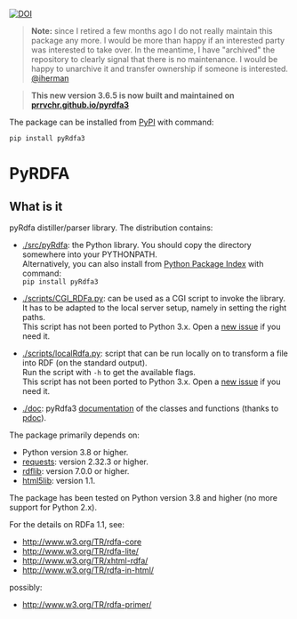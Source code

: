 
[![DOI](https://zenodo.org/badge/doi/10.5281/zenodo.14547.svg)](http://dx.doi.org/10.5281/zenodo.14547)

> **Note:** since I retired a few months ago I do not really maintain this package any more. I would be more than happy if an interested party was interested to take over. In the meantime, I have "archived" the repository to clearly signal that there is no maintenance. I would be happy to unarchive it and transfer ownership if someone is interested.    
> [@iherman](https://github.com/iherman)

> **This new version 3.6.5 is now built and maintained on [prrvchr.github.io/pyrdfa3][1]**

The package can be installed from [PyPI][2] with command:  

`pip install pyRdfa3`

PyRDFA
======

What is it
----------

pyRdfa distiller/parser library. The distribution contains:

- [./src/pyRdfa][3]: the Python library. You should copy the directory somewhere into your PYTHONPATH.  
  Alternatively, you can also install from [Python Package Index][2] with command:  
  `pip install pyRdfa3`

- [./scripts/CGI_RDFa.py][4]: can be used as a CGI script to invoke the library.  
  It has to be adapted to the local server setup, namely in setting the right paths.  
  This script has not been ported to Python 3.x. Open a [new issue][5] if you need it.

- [./scripts/localRdfa.py][6]: script that can be run locally on to transform a file into RDF (on the standard output).  
  Run the script with `-h` to get the available flags.  
  This script has not been ported to Python 3.x. Open a [new issue][5] if you need it.

- [./doc][7]: pyRdfa3 [documentation][8] of the classes and functions (thanks to [pdoc][9]).

The package primarily depends on:
- Python version 3.8 or higher.
- [requests][10]: version 2.32.3 or higher.
- [rdflib][11]: version 7.0.0 or higher.
- [html5lib][12]: version 1.1.

The package has been tested on Python version 3.8 and higher (no more support for Python 2.x).

For the details on RDFa 1.1, see:

- <http://www.w3.org/TR/rdfa-core>
- <http://www.w3.org/TR/rdfa-lite/>
- <http://www.w3.org/TR/xhtml-rdfa/>
- <http://www.w3.org/TR/rdfa-in-html/>

possibly:

- <http://www.w3.org/TR/rdfa-primer/>

[1]: <https://github.com/prrvchr/pyrdfa3/>
[2]: <https://pypi.org/project/pyRdfa3/>
[3]: <https://github.com/prrvchr/pyrdfa3/tree/master/src/pyRdfa>
[4]: <https://github.com/prrvchr/pyrdfa3/blob/master/scripts/CGI_RDFa.py>
[5]: <https://github.com/prrvchr/pyrdfa3/issues/new>
[6]: <https://github.com/prrvchr/pyrdfa3/blob/master/scripts/localRdfa.py>
[7]: <https://github.com/prrvchr/pyrdfa3/blob/master/doc/>
[8]: <https://prrvchr.github.io/pyrdfa3/doc/pyRdfa.html>
[9]: <https://pdoc.dev/docs/pdoc.html>
[10]: <https://pypi.org/project/requests/2.32.3/>
[11]: <https://pypi.org/project/rdflib/7.0.0/>
[12]: <https://pypi.org/project/html5lib/1.1/>
